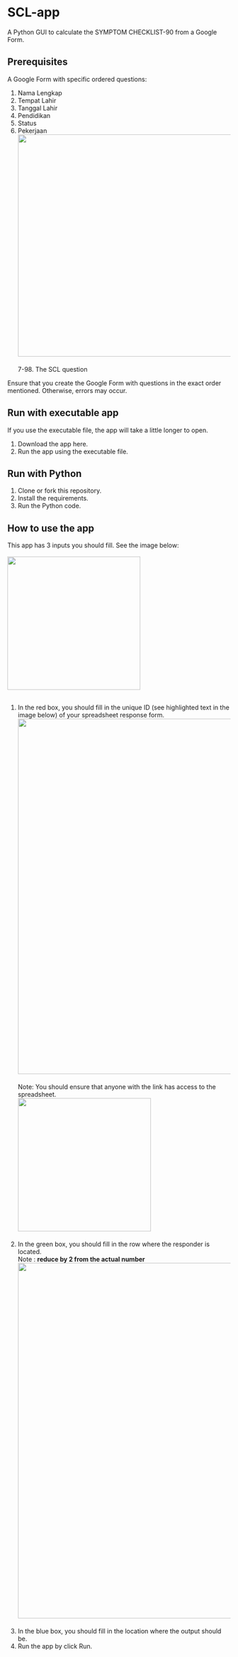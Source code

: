 # SCL-app
A Python GUI to calculate the SYMPTOM CHECKLIST-90 from a Google Form.

## Prerequisites
A Google Form with specific ordered questions:
1. Nama Lengkap
2. Tempat Lahir
3. Tanggal Lahir
4. Pendidikan
5. Status
6. Pekerjaan<br>
<img src="https://github.com/hilmoo/SCL-app/assets/68109788/fcb977ab-2ed0-46a3-b1ad-6868845f3bda" height="500"> <br><br>
7-98. The SCL question

Ensure that you create the Google Form with questions in the exact order mentioned. Otherwise, errors may occur.

## Run with executable app
If you use the executable file, the app will take a little longer to open.
1. Download the app here.
3. Run the app using the executable file.

## Run with Python
1. Clone or fork this repository.
2. Install the requirements.
3. Run the Python code.

## How to use the app
This app has 3 inputs you should fill. See the image below: <br><br>
<img src="https://github.com/hilmoo/SCL-app/assets/68109788/9b1e2e82-60bb-483e-9bb8-b6d8ecf7b359" height="300"><br><br>
1. In the red box, you should fill in the unique ID (see highlighted text in the image below) of your spreadsheet response form. <br><img src="https://github.com/hilmoo/SCL-app/assets/68109788/ad5e75d6-f80b-4de6-8de5-37b63fe67d00a" width="800">
<br><br>Note: You should ensure that anyone with the link has access to the spreadsheet.
<br><img src="https://github.com/hilmoo/SCL-app/assets/68109788/d11d0b21-150e-461b-a70d-32d4d08e912b" height="300">
<br><br>
3. In the green box, you should fill in the row where the responder is located. <br> Note : **reduce by 2 from the actual number** <br><img src="https://github.com/hilmoo/SCL-app/assets/68109788/ed1e59c7-7805-43d1-b7a7-c05e072fa004" width="800"><br><br>
4. In the blue box, you should fill in the location where the output should be.
5. Run the app by click Run.

